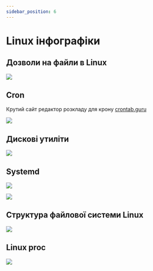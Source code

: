 ```yaml
---
sidebar_position: 6
---
```


# Linux інфографіки

## Дозволи на файли в Linux

![](./images/linux_%20file_%20permissions.png)

## Cron 

Крутий сайт редактор розкладу для крону
[crontab.guru](https://crontab.guru)

![](./images/cron.png)

## Дискові утиліти

![](./images/linux_disk_usage.png)

## Systemd

![](./images/systemd.png)

![](./images/systemd_second.png)

## Структура файлової системи Linux

![](./images/linux_%20file_%20system_%20structure.png)

## Linux proc

![](./images/linux_proc.png)